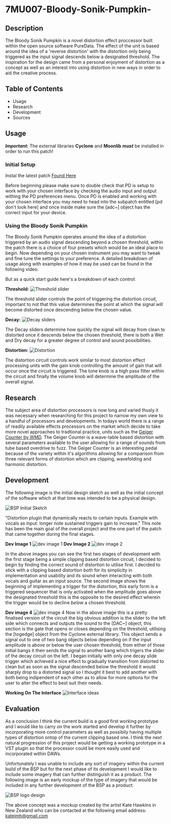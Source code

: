 # 7MU007-Bloody-Sonik-Pumpkin-


## Description

The Bloody Sonik Pumpkin is a novel distortion effect proccessor built within the open source software PureData. The effect of the unit is based around the idea of a 'reverse distortion' with the distortion only being triggered as the input signal descends below a designated threshold. The inspiration for the design came from a personal enjoyment of distortion as a concept as well as an interest into using distortion in new ways in order to aid the creative process.


## Table of Contents
  - Usage
  - Research
  - Development
  - Sources

## Usage

**_Important:_** The external libraries **Cyclone** and **Moonlib** **_must_** be installed in order to run this patch!

### Initial Setup
Instal the latest patch [Found Here](https://github.com/BohemianSte/7MU007-Bloody-Sonik-Pumpkin-/blob/master/Bloody%20Sonik%20Pumpkin%20Version%205.pd.zip)

Before beginning please make sure to double check that PD is setup to work with your chosen interface by checking the audio input and output withing the PD preferences menu. Once PD is enabled and working with your chosen interface you may need to head into the subpatch entitled [pd don't look here] and once inside make sure the [adc~] object has the correct input for your device. 

### Using the Bloody Sonik Pumpkin
The Bloody Sonik Pumpkin operates around the idea of a distortion triggered by an audio signal descending beyond a chosen threshold, within the patch there is a choice of four presets which would be an ideal place to begin. Now depending on your chosen instrument you may want to tweak and fine tune the settings to your preference.
A detailed breakdown of usage along with examples of how it may be used can be found in the following video:

But as a quick start guide here's a breakdown of each control:

**Threshold:**
![Threshold slider](https://github.com/BohemianSte/7MU007-Bloody-Sonik-Pumpkin-/blob/master/threshold.png)


The threshold slider controls the point of triggering the distortion circuit, important to not that this value determines the point at which the signal will become distorted once descending below the chosen value.

**Decay:**
![Decay sliders](https://github.com/BohemianSte/7MU007-Bloody-Sonik-Pumpkin-/blob/master/decay.png)


The Decay sliders determine how quickly the signal will decay from clean to distorted once it descends below the chosen threshold, there is both a Wet and Dry decay for a greater degree of control and sound possibilities.

**Distortion:**
![Distortion](https://github.com/BohemianSte/7MU007-Bloody-Sonik-Pumpkin-/blob/master/gain.png)


The distortion circuit controls work similar to most distortion effect processing units with the gain knob controlling the amount of gain that will occur once the circuit is triggered. The tone knob is a high pass filter within the circuit and finally the volume knob will determine the amplitude of the overall signal.

## Research

The subject area of distortion processors is now long and varied thusly it was necessary when researching for this project to narrow my own view to a handful of processors and developments. In todays world there is a range of readily available effects processors on the market which decide to take more novel approaches to tradtional practice, units such as the [Geiger Counter by WMD](https://www.youtube.com/watch?v=we5JErCLwPk). The Geiger Counter is a wave-table based distortion with several parameters available to the user allowing for a range of sounds from tube based overdrive to fuzz. 
The Geiger Counter is an interesting pedal because of the variety within it's algorithms allowing for a comparison from three relevant forms of distortion which are clipping, wavefolding and harmonic distortion.


## Development

The following image is the initial design sketch as well as the initial concept of the software which at that time was intended to be a physical design. 

![BSP Initial Sketch](https://github.com/BohemianSte/7MU007-Bloody-Sonik-Pumpkin-/blob/master/BSP%20initial%20sketch.jpg)

"Distortion plugin that dynamically reacts to certain inputs. Example with vocals as input: longer note sustained triggers gain to increase." 
This note has been the main goal of the overall project and the one part of the patch that came together during the final stages.


**Dev Image 1**
![dev image 1](https://github.com/BohemianSte/7MU007-Bloody-Sonik-Pumpkin-/blob/master/BSP%20development%20image%202.png)
**Dev Image 2**
![dev image 2](https://github.com/BohemianSte/7MU007-Bloody-Sonik-Pumpkin-/blob/master/BSP%20Development%20image%203.png)

In the above images you can see the first two stages of development with the first stage being a simple clipping based distortion circuit, I decided to begin by finding the correct sound of distortion to utilise first. I decided to stick with a clipping based distortion both for its simplicity in implementation and usability and its sound when interacting with both vocals and guitar as an input source.
The second image shows the beginning of implementing a trigger for the distortion, this early form is a triggered sequencer that is only activated when the amplitude goes above the designated threshold this is the opposite to the desired effect wherein the trigger would be to decline *below* a chosen threshold.

**Dev image 4**
![dev image 4](https://github.com/BohemianSte/7MU007-Bloody-Sonik-Pumpkin-/blob/master/BSP%20working%20prototype%20no%20interface.png)
Now in the above image this is a pretty finalised version of the circuit the big obvious addition is the slider to the left side which connects and outputs the sound to the [DAC~] object, this section is the gate that opens or closes depending on the threshold, utilising the [togedge] object from the Cyclone external library. This object sends a signal out to one of two bang objects below depending on if the input amplitude is above or below the user chosen threshold, from either of those initial bangs it then sends the signal to another bang which trigers the slider of the decay circuit on the left. I began initially with only one decay slide trigger which achieved a nice effect to gradually transition from distorted to clean but as soon as the signal descended below the threshold it would sharply drop to a distorted signal so I thought it best to add another with both being indipendent of each other as to allow for more options for the user to alter the effect to best suit their needs.


**Working On The Interface**
![Interface ideas](https://github.com/BohemianSte/7MU007-Bloody-Sonik-Pumpkin-/blob/master/BSP%20Interface%20variations.png)


## Evaluation

As a conclusion I think the current build is a good first working prototype and I would like to carry on the work started and develop it further by incorporating more control parameters as well as possibily having multiple types of distortion ontop of the current clipping based one. I think the next natural progression of this project would be getting a working prototype in a VST plugin so that the processor could be more easily used and incorporated within DAWs.

Unfortunately I was unable to include any sort of imagery within the current build of the BSP but for the next phase of its development I would like to include some imagery that can further distinguish it as a product.
The following image is an early mockup of the type of imagery that would be included in any further development of the BSP as a product:

![BSP logo design](https://github.com/BohemianSte/7MU007-Bloody-Sonik-Pumpkin-/blob/master/IMG_0075.jpeg)

The above concept was a mockup created by the artist Kate Hawkins in New Zealand who can be contacted at the following email address: katejmh@gmail.com


